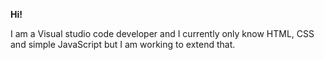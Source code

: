 **Hi!**

I am a Visual studio code developer and I currently only know HTML, CSS and simple JavaScript but I am working to extend that.
